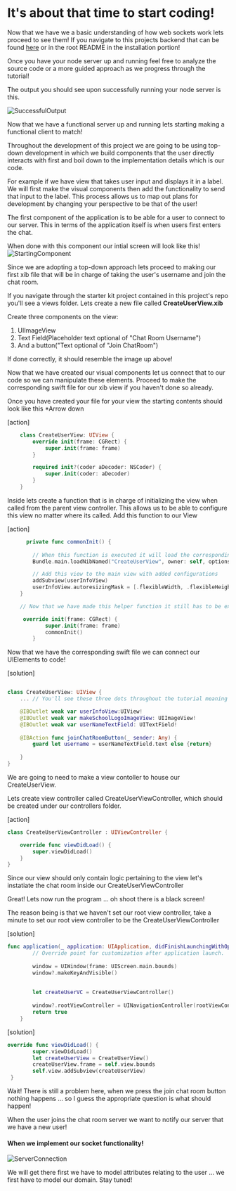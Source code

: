 # It's about that time to start coding! 

Now that we have we a basic understanding of how web sockets work lets proceed to see them! If you navigate to this projects backend that can be found [here](https://github.com/Make-School-Labs/Make-ChatRooms-Backend) or in the root README in the installation portion!

Once you have your node server up and running feel free to analyze the source code or a more guided approach as we progress through the tutorial!

The output you should see upon successfully running your node server is this.

![SuccessfulOutput](./assets/SuccessfulOutput.png)

Now that we have a functional server up and running lets starting making a functional client to match!

Throughout the development of this project we are going to be using top-down development in which we build components that the user directly interacts with first and boil down to the implementation details which is our code.

For example if we have view that takes user input and displays it in a label. We will first make the visual components then add the functionality to send that input to the label. This process allows us to map out plans for development by changing your perspective to be that of the user!

The first component of the application is to be able for a user to connect to our server. This in terms of the application itself is when users first enters the chat.

When done with this component our intial screen will look like this!
![StartingComponent](./assets/StartingComponent.png)

Since we are adopting a top-down approach lets proceed to making our first xib file that will be in charge of taking the user's username and join the chat room.

If you navigate through the starter kit project contained in this project's repo you'll see a views folder. Lets create a new file called **CreateUserView.xib**

Create three components on the view:

1. UIImageView
2. Text Field(Placeholder text optional of "Chat Room Username") 
3. And a button("Text optional of "Join ChatRoom")


If done correctly, it should resemble the image up above!

Now that we have created our visual components let us connect that to our code so we can manipulate these elements. Proceed to make the corresponding swift file for our xib view if you haven't done so already.

Once you have created your file for your view the starting contents should look like this *Arrow down

[action]
``` swift
    class CreateUserView: UIView {
        override init(frame: CGRect) {
            super.init(frame: frame)
        }

        required init?(coder aDecoder: NSCoder) {
            super.init(coder: aDecoder)
        }
    }
```

Inside lets create a function that is in charge of initializing the view when called from the parent view controller. This allows us to be able to configure this view no matter where its called. Add this function to our View

[action]
``` swift
      private func commonInit() {
        
        // When this function is executed it will load the corresponding xib file
        Bundle.main.loadNibNamed("CreateUserView", owner: self, options: nil)

        // Add this view to the main view with added configurations
        addSubview(userInfoView)
        userInfoView.autoresizingMask = [.flexibleWidth, .flexibleHeight]
    }

    // Now that we have made this helper function it still has to be executed lets call it in the intializer

     override init(frame: CGRect) {
            super.init(frame: frame)
            commonInit()
        }

```

Now that we have the corresponding swift file we can connect our UIElements to code!

[solution]
``` swift

class CreateUserView: UIView {
    ... // You'll see these three dots throughout the tutorial meaning that we are adding code!

    @IBOutlet weak var userInfoView:UIView!
    @IBOutlet weak var makeSchoolLogoImageView: UIImageView!
    @IBOutlet weak var userNameTextField: UITextField!
   
    @IBAction func joinChatRoomButton(_ sender: Any) {
        guard let username = userNameTextField.text else {return}
     
    }
}

```
We are going to need to make a view contoller to house our CreateUserView.

Lets create view controller called CreateUserViewController, which should be created under our controllers folder.

[action]
``` swift
class CreateUserViewController : UIViewController {

    override func viewDidLoad() {
        super.viewDidLoad()
    }
}
```

Since our view should only contain logic pertaining to the view let's instatiate the chat room inside our CreateUserViewController 


Great! Lets now run the program ... oh shoot there is a black screen!

The reason being is that we haven't set our root view controller, take a minute to set our root view controller to be the CreateUserViewController

[solution] 
``` swift
func application(_ application: UIApplication, didFinishLaunchingWithOptions launchOptions: [UIApplicationLaunchOptionsKey: Any]?) -> Bool {
        // Override point for customization after application launch.
        
        window = UIWindow(frame: UIScreen.main.bounds)
        window?.makeKeyAndVisible()
        
        
        let createUserVC = CreateUserViewController()
        
        window?.rootViewController = UINavigationController(rootViewController: createUserVC)
        return true
    }

```

[solution]
``` swift
override func viewDidLoad() {
        super.viewDidLoad()
        let createUserView = CreateUserView()
        createUserView.frame = self.view.bounds
        self.view.addSubview(createUserView)
 }
```


Wait! There is still a problem here, when we press the join chat room button nothing happens ... so I guess the appropriate question is what should happen!


When the user joins the chat room server we want to notify our server that we have a new user!

#### When we implement our socket functionality!

![ServerConnection](./assets/ServerConnection.gif)

We will get there first we have to model attributes relating to the user ... we first have to model our domain. Stay tuned!
